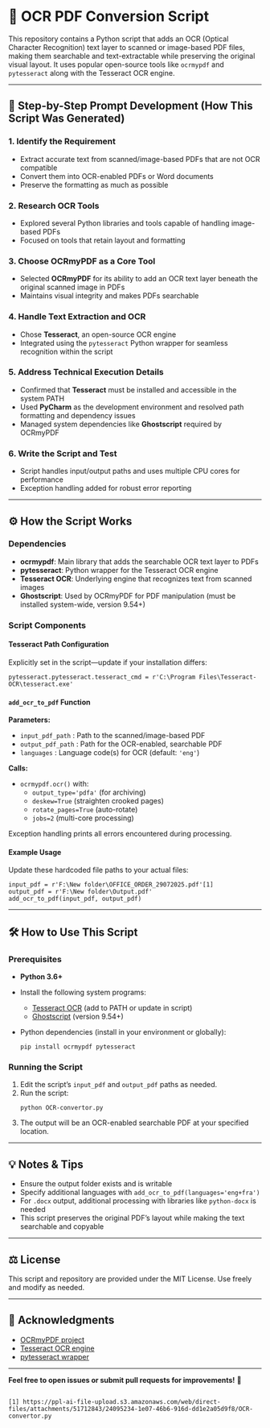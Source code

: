 # 📝 OCR PDF Conversion Script

This repository contains a Python script that adds an OCR (Optical Character Recognition) text layer to scanned or image-based PDF files, making them searchable and text-extractable while preserving the original visual layout. It uses popular open-source tools like `ocrmypdf` and `pytesseract` along with the Tesseract OCR engine.

---

## 🚦 Step-by-Step Prompt Development (How This Script Was Generated)

### 1. Identify the Requirement
- Extract accurate text from scanned/image-based PDFs that are not OCR compatible
- Convert them into OCR-enabled PDFs or Word documents
- Preserve the formatting as much as possible

### 2. Research OCR Tools
- Explored several Python libraries and tools capable of handling image-based PDFs
- Focused on tools that retain layout and formatting

### 3. Choose OCRmyPDF as a Core Tool
- Selected **OCRmyPDF** for its ability to add an OCR text layer beneath the original scanned image in PDFs
- Maintains visual integrity and makes PDFs searchable

### 4. Handle Text Extraction and OCR
- Chose **Tesseract**, an open-source OCR engine
- Integrated using the `pytesseract` Python wrapper for seamless recognition within the script

### 5. Address Technical Execution Details
- Confirmed that **Tesseract** must be installed and accessible in the system PATH
- Used **PyCharm** as the development environment and resolved path formatting and dependency issues
- Managed system dependencies like **Ghostscript** required by OCRmyPDF

### 6. Write the Script and Test
- Script handles input/output paths and uses multiple CPU cores for performance
- Exception handling added for robust error reporting

---

## ⚙️ How the Script Works

### Dependencies

- **ocrmypdf**: Main library that adds the searchable OCR text layer to PDFs
- **pytesseract**: Python wrapper for the Tesseract OCR engine
- **Tesseract OCR**: Underlying engine that recognizes text from scanned images
- **Ghostscript**: Used by OCRmyPDF for PDF manipulation (must be installed system-wide, version 9.54+)

### Script Components

#### Tesseract Path Configuration

Explicitly set in the script—update if your installation differs:
```
pytesseract.pytesseract.tesseract_cmd = r'C:\Program Files\Tesseract-OCR\tesseract.exe'
```

#### `add_ocr_to_pdf` Function

**Parameters:**
- `input_pdf_path` : Path to the scanned/image-based PDF
- `output_pdf_path` : Path for the OCR-enabled, searchable PDF
- `languages` : Language code(s) for OCR (default: `'eng'`)

**Calls:**
- `ocrmypdf.ocr()` with:
  - `output_type='pdfa'` (for archiving)
  - `deskew=True` (straighten crooked pages)
  - `rotate_pages=True` (auto-rotate)
  - `jobs=2` (multi-core processing)

Exception handling prints all errors encountered during processing.

#### Example Usage

Update these hardcoded file paths to your actual files:
```
input_pdf = r'F:\New folder\OFFICE_ORDER_29072025.pdf'[1]
output_pdf = r'F:\New folder\Output.pdf'
add_ocr_to_pdf(input_pdf, output_pdf)
```

---

## 🛠 How to Use This Script

### Prerequisites

- **Python 3.6+**
- Install the following system programs:
  - [Tesseract OCR](https://github.com/tesseract-ocr/tesseract) (add to PATH or update in script)
  - [Ghostscript](https://ghostscript.com/download/gsdnld.html) (version 9.54+)

- Python dependencies (install in your environment or globally):
  ```
  pip install ocrmypdf pytesseract
  ```

### Running the Script

1. Edit the script’s `input_pdf` and `output_pdf` paths as needed.
2. Run the script:
   ```
   python OCR-convertor.py
   ```
3. The output will be an OCR-enabled searchable PDF at your specified location.

---

## 💡 Notes & Tips

- Ensure the output folder exists and is writable
- Specify additional languages with `add_ocr_to_pdf(languages='eng+fra')`
- For `.docx` output, additional processing with libraries like `python-docx` is needed
- This script preserves the original PDF’s layout while making the text searchable and copyable

---

## ⚖️ License

This script and repository are provided under the MIT License. Use freely and modify as needed.

---

## 🙏 Acknowledgments

- [OCRmyPDF project](https://github.com/ocrmypdf/OCRmyPDF)
- [Tesseract OCR engine](https://github.com/tesseract-ocr/tesseract)
- [pytesseract wrapper](https://github.com/madmaze/pytesseract)

---

**Feel free to open issues or submit pull requests for improvements!** 🚀
```

[1] https://ppl-ai-file-upload.s3.amazonaws.com/web/direct-files/attachments/51712843/24095234-1e07-46b6-916d-dd1e2a05d9f8/OCR-convertor.py
